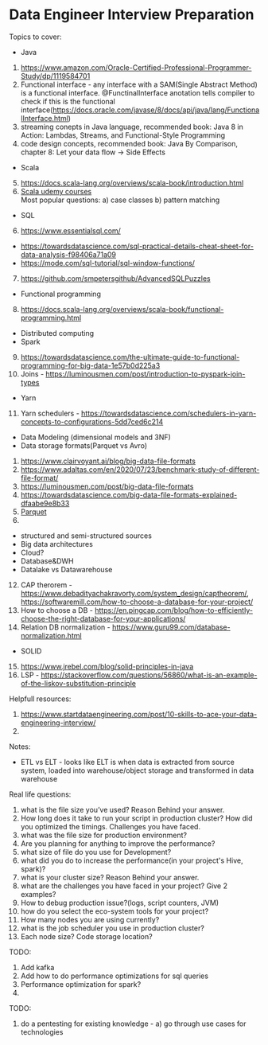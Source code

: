 # Data Engineer Interview Preparation

Topics to cover:
- Java
1) https://www.amazon.com/Oracle-Certified-Professional-Programmer-Study/dp/1119584701
2) Functional interface - any interface with a SAM(Single Abstract Method) is a functional interface. @FunctinalInterface anotation tells compiler to check if this is the functional interface(https://docs.oracle.com/javase/8/docs/api/java/lang/FunctionalInterface.html)
3) streaming conepts in Java language, recommended book: Java 8 in Action: Lambdas, Streams, and Functional-Style Programming
4) code design concepts, recommended book: Java By Comparison, chapter 8: Let your data flow -> Side Effects
- Scala
5) https://docs.scala-lang.org/overviews/scala-book/introduction.html
6) [Scala udemy courses](https://www.udemy.com/course/stairway-to-scala-applied-part-1/)
<br />Most popular questions:
a) case classes
b) pattern matching
- SQL
6) https://www.essentialsql.com/
- https://towardsdatascience.com/sql-practical-details-cheat-sheet-for-data-analysis-f98406a71a09
- https://mode.com/sql-tutorial/sql-window-functions/
7) https://github.com/smpetersgithub/AdvancedSQLPuzzles
- Functional programming
8) https://docs.scala-lang.org/overviews/scala-book/functional-programming.html
- Distributed computing
- Spark
9) https://towardsdatascience.com/the-ultimate-guide-to-functional-programming-for-big-data-1e57b0d225a3
10) Joins - https://luminousmen.com/post/introduction-to-pyspark-join-types
- Yarn
11) Yarn schedulers - https://towardsdatascience.com/schedulers-in-yarn-concepts-to-configurations-5dd7ced6c214
-  Data Modeling (dimensional models and 3NF)
- Data storage formats(Parquet vs Avro)
1) https://www.clairvoyant.ai/blog/big-data-file-formats
2) https://www.adaltas.com/en/2020/07/23/benchmark-study-of-different-file-format/
3) https://luminousmen.com/post/big-data-file-formats
4) https://towardsdatascience.com/big-data-file-formats-explained-dfaabe9e8b33
5) [Parquet](https://github.com/happytomatoe/parquet-format)
6)  
- structured and semi-structured sources
- Big data architectures
- Cloud?
- Database&DWH
- Datalake vs Datawarehouse
12) CAP therorem - https://www.debadityachakravorty.com/system_design/captheorem/, https://softwaremill.com/how-to-choose-a-database-for-your-project/
13) How to choose a DB - https://en.pingcap.com/blog/how-to-efficiently-choose-the-right-database-for-your-applications/
14) Relation DB normalization - https://www.guru99.com/database-normalization.html
- SOLID
15) https://www.jrebel.com/blog/solid-principles-in-java
16) LSP - https://stackoverflow.com/questions/56860/what-is-an-example-of-the-liskov-substitution-principle

Helpfull resources:
1) https://www.startdataengineering.com/post/10-skills-to-ace-your-data-engineering-interview/
2) 

Notes:
- ETL vs ELT - looks like ELT is when data is extracted from source system, loaded into warehouse/object storage and transformed in data warehouse

Real life questions:
1) what is the file size you’ve used? Reason Behind your answer. 
2) How long does it take to run your script in production cluster? How did you optimized the timings. Challenges you have faced. 
3) what was the file size for production environment? 
4) Are you planning for anything to improve the performance? 
5) what size of file do you use for Development? 
6) what did you do to increase the performance(in your project's Hive, spark)? 
7) what is your cluster size? Reason Behind your answer. 
8) what are the challenges you have faced in your project? Give 2 examples? 
9) How to debug production issue?(logs, script counters, JVM) 
10) how do you select the eco-system tools for your project? 
11) How many nodes you are using currently? 
12) what is the job scheduler you use in production cluster? 
13) Each node size? Code storage location? 


TODO:
1) Add kafka
2) Add how to do performance optimizations for sql queries
3) Performance optimization for spark?
4) 


TODO: 
1) do a pentesting for existing knowledge - 
a) go through use cases for technologies 
